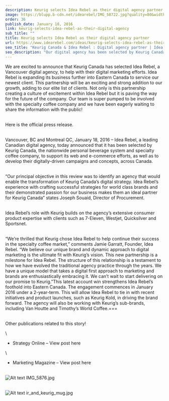 ```yaml
---
description: Keurig selects Idea Rebel as their digital agency partner
image: https://blupp.b-cdn.net/idearebel/IMG_58722.jpg?quality=80&width=800
order: 36
publish_date: January 18, 2016
link: keurig-selects-idea-rebel-as-their-digital-agency
sub_title: ""
title: Keurig selects Idea Rebel as their digital agency partner
url: https://www.idearebel.com/ideas/keurig-selects-idea-rebel-as-their-digital-agency/
seo_title: "Keurig Canada & Idea Rebel : Digital agency partner | Idea Rebel"
seo_description: "Our digital agency has been selected by Keurig Canada as their digital marketing partner. An exciting and strong addition to Idea Rebel growth."
---
```

We are excited to announce that Keurig Canada has selected Idea Rebel, a Vancouver digital agency, to help with their digital marketing efforts.  Idea Rebel is expanding its business further into Eastern Canada to service our newest client. This partnership will be an exciting and strong addition to our growth, adding to our elite list of clients.  Not only is this partnership creating a culture of excitement within Idea Rebel but it is paving the way for the future of the company.  Our team is super pumped to be involved with the specialty coffee company and we have been eagerly waiting to share the information with the public!

\
Here is the official press release.

\
Vancouver, BC and Montreal QC, January 18, 2016 – Idea Rebel, a leading Canadian digital agency, today announced that it has been selected by Keurig Canada, the nationwide personal beverage system and specialty coffee company, to support its web and e-commerce efforts, as well as to develop their digitally-driven campaigns and concepts, across Canada.

\
“Our principal objective in this review was to identify an agency that would enable the transformation of Keurig Canada’s digital strategy.  Idea Rebel’s experience with crafting successful strategies for world class brands and their demonstrated passion for our business makes them an ideal partner for Keurig Canada” states Joseph Souaid, Director of Procurement.

\
Idea Rebel’s role with Keurig builds on the agency’s extensive consumer product expertise with clients such as 7-Eleven, Westjet, Quicksilver and Sportsnet.

\
“We’re thrilled that Keurig chose Idea Rebel to help continue their success in the specialty coffee market,” comments Jamie Garratt, Founder, Idea Rebel. “We believe our unique brand and dynamic approach to digital marketing is the ultimate fit with Keurig’s vision. This new partnership is a milestone for Idea Rebel. The structure of this relationship is a testament to how we have evolved the traditional agency practice through the years. We have a unique model that takes a digital first approach to marketing and brands are enthusiastically embracing it. We can’t wait to start delivering on our promise to Keurig.”This latest account win strengthens Idea Rebel’s foothold into Eastern Canada. The engagement commences in January 2016 under a 2-year-term. This will allow Idea Rebel to tie in with recent initiatives and product launches, such as Keurig Kold, in driving the brand forward. The agency will also be working with Keurig’s sub-brands, including Van Houtte and Timothy’s World Coffee.===

\
Other publications related to this story!

\
* Strategy Online –  View post here

\
* Marketing Magazine – View post here

\
![Alt text](https://blupp.b-cdn.net/idearebel/IMG_5876.jpg?quality=80&width=800?quality=80&width=800 "a title")
IMG_5876.jpg

\
![Alt text](https://blupp.b-cdn.net/idearebel/ir_and_keurig_mug.jpg?quality=80&width=800?quality=80&width=800 "a title")
ir_and_keurig_mug.jpg
